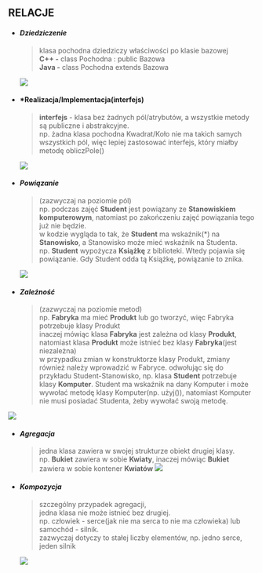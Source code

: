 ## RELACJE

* #### *Dziedziczenie*
  > klasa pochodna dziedziczy właściwości po klasie bazowej <br/>
  > **C++ -** class Pochodna : public Bazowa <br/>
  > **Java -** class Pochodna extends Bazowa <br/>
  <img src="https://github.com/JakubMakaruk/UMCS/blob/master/Inzynieria%20oprogramowania/%C4%87wiczenia2/zdj/dziedziczenie.png">
  
* #### *Realizacja/Implementacja(interfejs)
  > **interfejs** - klasa bez żadnych pól/atrybutów, a wszystkie metody są publiczne i abstrakcyjne. <br/>
  > np. żadna klasa pochodna Kwadrat/Koło nie ma takich samych wszystkich pól, więc lepiej zastosować interfejs, który miałby metodę obliczPole()
  <img src="https://github.com/JakubMakaruk/UMCS/blob/master/Inzynieria%20oprogramowania/%C4%87wiczenia2/zdj/realizacjaimplementacjainterfejs.png">
  
* #### *Powiązanie*
  > (zazwyczaj na poziomie pól) <br/>
  > np. podczas zajęć **Student** jest powiązany ze **Stanowiskiem komputerowym**, natomiast po zakończeniu zajęć powiązania tego już nie będzie. <br/>
  > w kodzie wygląda to tak, że **Student** ma wskaźnik(*) na **Stanowisko**, a Stanowisko może mieć wskaźnik na Studenta. <br/>
  > np. **Student** wypożycza **Książkę** z biblioteki. Wtedy pojawia się powiązanie. Gdy Student odda tą Książkę, powiązanie to znika. <br/>
  <img src="https://github.com/JakubMakaruk/UMCS/blob/master/Inzynieria%20oprogramowania/%C4%87wiczenia2/zdj/powiazanie.png">
  
* #### *Zależność*
  > (zazwyczaj na poziomie metod) <br/>
  > np. **Fabryka** ma mieć **Produkt** lub go tworzyć, więc Fabryka potrzebuje klasy Produkt <br/>
  > inaczej mówiąc klasa **Fabryka** jest zależna od klasy **Produkt**, natomiast klasa **Produkt** może istnieć bez klasy **Fabryka**(jest niezależna) <br/>
  > w przypadku zmian w konstruktorze klasy Produkt, zmiany również należy wprowadzić w Fabryce.
  > odwołując się do przykładu Student-Stanowisko, np. klasa **Student** potrzebuje klasy **Komputer**. Student ma wskaźnik na dany Komputer i może wywołać metodę klasy Komputer(np. użyj()), natomiast Komputer nie musi posiadać Studenta, żeby wywołać swoją metodę.
 <img src="https://github.com/JakubMakaruk/UMCS/blob/master/Inzynieria%20oprogramowania/%C4%87wiczenia2/zdj/zaleznosc.png"> 
 
* #### *Agregacja*
  > jedna klasa zawiera w swojej strukturze obiekt drugiej klasy. <br/>
  > np. **Bukiet** zawiera w sobie **Kwiaty**, inaczej mówiąc **Bukiet** zawiera w sobie kontener **Kwiatów**
  > <img src="https://github.com/JakubMakaruk/UMCS/blob/master/Inzynieria%20oprogramowania/%C4%87wiczenia2/zdj/agregacja.png">
  
* #### *Kompozycja*
  > szczególny przypadek agregacji, <br/>
  > jedna klasa nie może istnieć bez drugiej. <br/>
  > np. człowiek - serce(jak nie ma serca to nie ma człowieka) lub samochód - silnik. <br/>
  > zazwyczaj dotyczy to stałej liczby elementów, np. jedno serce, jeden silnik
  <img src="https://github.com/JakubMakaruk/UMCS/blob/master/Inzynieria%20oprogramowania/%C4%87wiczenia2/zdj/kompozycja.png">
